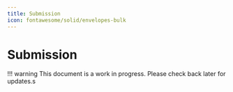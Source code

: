 ```yaml
---
title: Submission
icon: fontawesome/solid/envelopes-bulk
---
```

# Submission

!!! warning
    This document is a work in progress. Please check back later for updates.s